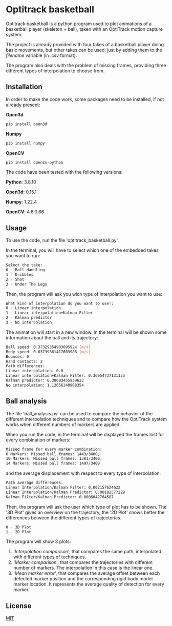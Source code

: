 # Optitrack basketball

Optitrack basketball is a python program used to plot animations of a basketball player (skeleton + ball), taken with an OptiTrack motion capture system.

The project is already provided with four takes of a basketball player doing basic movements, but other takes can be used, just by adding them to the *filename* variable (in .csv format).

The program also deals with the problem of missing frames, providing three different types of interpolation to choose from.

## Installation
 
In order to make the code work, some packages need to be installed, if not already present:

**Open3d**

```bash
pip install open3d
```

**Numpy**

```bash
pip install numpy
```

**OpenCV**

```bash
pip install opencv-python
```

The code have been tested with the following versions:

**Python**: 3.8.10

**Open3d**: 0.15.1

**Numpy**: 1.22.4

**OpenCV**: 4.6.0.66

## Usage

To use the code, run the file 'optitrack_basketball.py'. 

In the terminal, you will have to select which one of the embedded takes you want to run:

```bash
Select the take: 
0 - Ball Handling
1 - Dribbles     
2 - Shot
3 - Under The Legs
```

Then, the program will ask you wich type of interpolation you want to use: 

```bash
What kind of interpolation do you want to use?:
0 - Linear interpolation
1 - Linear interpolation+Kalman Filter
2 - Kalman predictor
3 - No interpolation
```
The animation will start in a new window.
In the terminal will be shown some information about the ball and its trajectory:

```bash
Ball speed: 0.37329354903095924 [m/s]
Body speed: 0.03739861417603988 [m/s]
Bounces: 0
Hand contacts: 2
Path differences:
Linear interpolation: 0.0
Linear interpolation+Kalman Filter: 0.36954737131135
Kalman predictor: 0.38603455939622
No interpolation: 1.12656240908354
```

## Ball analysis

The file 'ball_analysis.py' can be used to compare the behavior of the different interpolation techniques and to compare how the OptiTrack system works when different numbers of markers are applied.

When you run the code, in the terminal will be displayed the frames lost for every combination of markers:

```bash
Missed frame for every marker combination:
6 Markers: Missed ball frames: 1443/3400,
10 Markers: Missed ball frames: 1381/3400,
14 Markers: Missed ball frames: 1497/3400
```

and the average displacement with respect to every type of interpolation:

```bash
Path average differences: 
Linear Interpolation/Kalman Filter: 0.002157624622
Linear Interpolation/Kalman Predictor: 0.00182577228
Kalman Filter/Kalman Predictor: 0.0006042764587
```

Then, the program will ask the user which type of plot has to be shown. The '3D Plot' gives an overview on the trajectory, the '2D Plot' shows better the differences between the different types of trajectories.

```bash
0 - 3D Plot
1 - 2D Plot
```
The program will show 3 plots: 
1. '*Interpolation comparison*', that compares the same path, interpolated with different types of techniques.
2. '*Marker comparison*', that compares the trajectories with different number of markers. The interpolation in this case is the linear one.
3. '*Mean marker error*', that compares the average offset between each detected marker position and the corresponding rigid body model marker location. It represents the average quality of detection for every marker.

## License
[MIT](https://choosealicense.com/licenses/mit/)